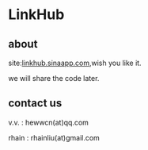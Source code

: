 LinkHub
=======
about
-----
site:[linkhub.sinaapp.com](http://linkhub.sinaapp.com),wish you like it.

we will share the code later.


contact us
----------
v.v.  : hewwcn(at)qq.com

rhain : rhainliu(at)gmail.com
